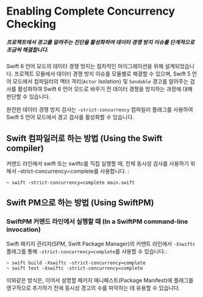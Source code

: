 # Enabling Complete Concurrency Checking
##### 프로젝트에서 경고를 알려주는 진단을 활성화하여 데이터 경쟁 방지 이슈를 단계적으로 조금씩 해결합니다.

Swift 6 언어 모드의 데이터 경쟁 방지는 점차적인 마이그레이션을 위해 설계되었습니다. 프로젝트 모듈에서 데이터 경쟁 방지 이슈를 모듈별로 해결할 수 있으며, Swift 5 언어 모드에서 컴파일러의 액터 격리(`Actor` Isolation) 및 `Sendable` 경고를 알려주는 검사를 활성화하여 Swift 6 언어 모드로 바꾸기 전 데이터 경쟁을 방지하는 과정에 대해 판단할 수 있습니다.

완전한 데이터 경쟁 방지 검사는 `-strict-concurrency` 컴파일러 플래그를 사용하여 Swift 5 언어 모드에서 경고 검사를 활성화할 수 있습니다.

## Swift 컴파일러로 하는 방법 (Using the Swift compiler)
커맨드 라인에서 swift 또는 swiftc를 직접 실행할 때, 전체 동시성 검사를 사용하기 위해서 -strict-concurrency=complete를 사용합니다. :
```
~ swift -strict-concurrency=complete main.swift
```

## Swift PM으로 하는 방법 (Using SwiftPM)
### SwiftPM 커맨드 라인에서 실행할 때 (In a SwiftPM command-line invocation)
Swift 패키지 관리자(SPM, Swift Package Manager)의 커맨트 라인에서 `-Xswiftc` 플래그를 통해 `-strict-concurrency=complete`를 사용할 수 있습니다.:
```
~ swift build -Xswiftc -strict-concurrency=complete
~ swift test -Xswiftc -strict-concurrency=complete
```
이와같은 방식은, 이어서 설명할 패키지 매니페스트(Package Manifest)에 플래그를 영구적으로 추가하기 전에 동시성 경고의 수를 파악하는 데 유용할 수 있습니다.
